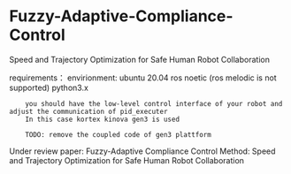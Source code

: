 # Fuzzy-Adaptive-Compliance-Control
Speed and Trajectory Optimization for Safe Human Robot Collaboration

 requirements：
    envirionment:
        ubuntu 20.04
        ros noetic (ros melodic is not supported)
        python3.x

        you should have the low-level control interface of your robot and adjust the communication of pid_executer
        In this case kortex kinova gen3 is used

        TODO: remove the coupled code of gen3 plattform
    



Under review paper: Fuzzy-Adaptive Compliance Control Method: Speed and Trajectory Optimization for Safe Human Robot Collaboration

